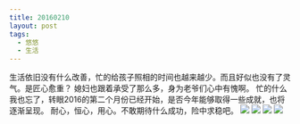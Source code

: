 ```yaml
---
title: 20160210
layout: post
tags:
  - 悠悠
  - 生活
---
```


生活依旧没有什么改善，忙的给孩子照相的时间也越来越少。而且好似也没有了灵气。是匠心愈重？
媳妇也跟着承受了那么多，身为老爷们心中有愧啊。
忙的什么我也忘了，转眼2016的第二个月份已经开始，是否今年能够取得一些成就，也将逐渐呈现。
耐心，恒心，用心。不敢期待什么成功，险中求稳吧。
![](http://7xo9zb.com1.z0.glb.clouddn.com/EPSN1644.jpg)
![](http://7xo9zb.com1.z0.glb.clouddn.com/EPSN1645.jpg)
![](http://7xo9zb.com1.z0.glb.clouddn.com/EPSN1666.jpg)
![](http://7xo9zb.com1.z0.glb.clouddn.com/EPSN1670.jpg)